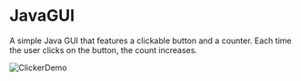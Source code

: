 # JavaGUI

A simple Java GUI that features a clickable button and a counter. Each time the user clicks on the button, the count increases.

![ClickerDemo](https://github.com/mkang2/JavaGUI/assets/61958963/0d9366b4-59c6-4212-bb88-060c4b863fdd)
